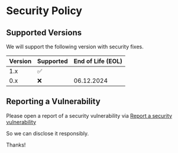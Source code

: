 # Security Policy

## Supported Versions

We will support the following version with security fixes.

| Version | Supported           | End of Life (EOL)  |
|---------|---------------------|--------------------|
| 1.x     | :white_check_mark:  |                    |
| 0.x     | :x:                 | 06.12.2024         |


## Reporting a Vulnerability

Please open a report of a security vulnerability via
[Report a security vulnerability](https://github.com/focus-shift/jollyday/security/advisories/new)

So we can disclose it responsibly.

Thanks!
